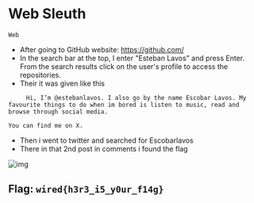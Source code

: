 # Web Sleuth
`Web`
- After going to GitHub website: https://github.com/
- In the search bar at the top,  I enter "Esteban Lavos" and press Enter.
From the search results click on the user's profile to access the repositories.
- Their it was given like this
```
     Hi, I’m @estebanlavos. I also go by the name Escobar Lavos. My favourite things to do when im bored is listen to music, read and browse through social media.

You can find me on X.
```
- Then i went to twitter and searched for Escobarlavos
- There in that 2nd post in comments i found the flag

![img](https://github.com/Sreehithavarma23/wired-ctf/blob/main/screenshots/Screenshot%20from%202023-08-28%2015-35-04.png)

## Flag: `wired{h3r3_i5_y0ur_f14g}`


